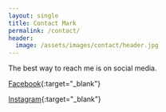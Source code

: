 ```yaml
---
layout: single
title: Contact Mark
permalink: /contact/
header:
  image: /assets/images/contact/header.jpg
---
```


The best way to reach me is on social media.

<i class="fa fa-facebook-square" aria-hidden="true"></i>  [Facebook](https://www.facebook.com/markrickert){:target="_blank"}

<i class="fa fa-instagram" aria-hidden="true"></i> [Instagram](https://www.instagram.com/markrickert/){:target="_blank"}
